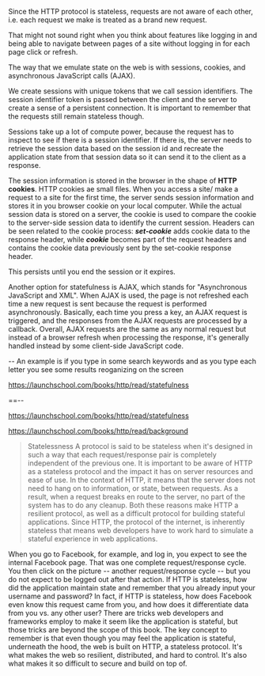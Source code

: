 Since the HTTP protocol is stateless, requests are not aware of each other, i.e. each request we make is treated as a brand new request. 

That might not sound right when you think about features like logging in and being able to navigate between pages of a site without logging in for each page click or refresh. 

The way that we emulate state on the web is with sessions, cookies, and asynchronous JavaScript calls (AJAX).

We create sessions with unique tokens that we call session identifiers. The session identifier token is passed between the client and the server to create a sense of a persistent connection. It is important to remember that the requests still remain stateless though. 

Sessions take up a lot of compute power, because the request has to inspect to see if there is a session identifier. If there is, the server needs to retrieve the session data based on the session id and recreate the application state from that session data so it can send it to the client as a response. 

The session information is stored in the browser in the shape of **HTTP cookies**. HTTP cookies ae small files. When you access a site/ make a request to a site for the first time, the server sends session information and stores it in you browser cookie on your local computer. While the actual session data is stored on a server, the cookie is used to compare the cookie to the server-side session data to identify the current session. Headers can be seen related to the cookie process: ***set-cookie*** adds cookie data to the response header, while ***cookie*** becomes part of the request headers and contains the cookie data previously sent by the set-cookie response header. 

This persists until you end the session or it expires. 

Another option for statefulness is AJAX, which stands for "Asynchronous JavaScript and XML". When AJAX is used, the page is not refreshed each time a new request is sent because the request is performed asynchronously. Basically, each time you press a key, an AJAX request is triggered, and the responses from the AJAX requests are processed by a callback. Overall, AJAX requests are the same as any normal request but instead of a browser refresh when processing the response, it's generally handled instead by some client-side JavaScript code. 



-- An example is if you type in some search keywords and as you type each letter you see some results reoganizing on the screen


https://launchschool.com/books/http/read/statefulness


==--

https://launchschool.com/books/http/read/statefulness

https://launchschool.com/books/http/read/background

> Statelessness
A protocol is said to be stateless when it's designed in such a way that each request/response pair is completely independent of the previous one. It is important to be aware of HTTP as a stateless protocol and the impact it has on server resources and ease of use. In the context of HTTP, it means that the server does not need to hang on to information, or state, between requests. As a result, when a request breaks en route to the server, no part of the system has to do any cleanup. Both these reasons make HTTP a resilient protocol, as well as a difficult protocol for building stateful applications. Since HTTP, the protocol of the internet, is inherently stateless that means web developers have to work hard to simulate a stateful experience in web applications.

When you go to Facebook, for example, and log in, you expect to see the internal Facebook page. That was one complete request/response cycle. You then click on the picture -- another request/response cycle -- but you do not expect to be logged out after that action. If HTTP is stateless, how did the application maintain state and remember that you already input your username and password? In fact, if HTTP is stateless, how does Facebook even know this request came from you, and how does it differentiate data from you vs. any other user? There are tricks web developers and frameworks employ to make it seem like the application is stateful, but those tricks are beyond the scope of this book. The key concept to remember is that even though you may feel the application is stateful, underneath the hood, the web is built on HTTP, a stateless protocol. It's what makes the web so resilient, distributed, and hard to control. It's also what makes it so difficult to secure and build on top of.